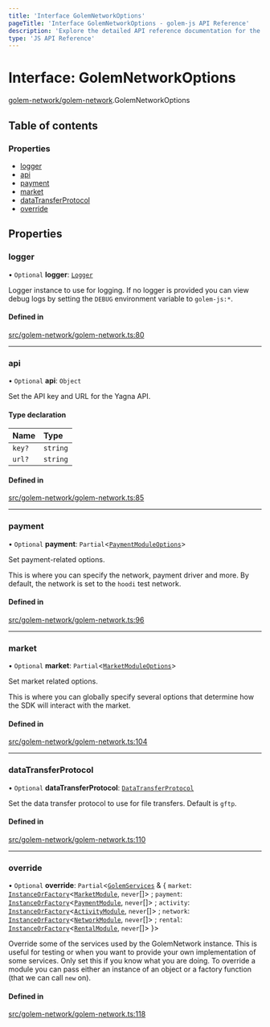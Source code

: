 ```yaml
---
title: 'Interface GolemNetworkOptions'
pageTitle: 'Interface GolemNetworkOptions - golem-js API Reference'
description: 'Explore the detailed API reference documentation for the Interface GolemNetworkOptions within the golem-js SDK for the Golem Network.'
type: 'JS API Reference'
---
```


# Interface: GolemNetworkOptions

[golem-network/golem-network](../modules/golem_network_golem_network).GolemNetworkOptions

## Table of contents

### Properties

- [logger](golem_network_golem_network.GolemNetworkOptions#logger)
- [api](golem_network_golem_network.GolemNetworkOptions#api)
- [payment](golem_network_golem_network.GolemNetworkOptions#payment)
- [market](golem_network_golem_network.GolemNetworkOptions#market)
- [dataTransferProtocol](golem_network_golem_network.GolemNetworkOptions#datatransferprotocol)
- [override](golem_network_golem_network.GolemNetworkOptions#override)

## Properties

### logger

• `Optional` **logger**: [`Logger`](shared_utils_logger_logger.Logger)

Logger instance to use for logging.
If no logger is provided you can view debug logs by setting the
`DEBUG` environment variable to `golem-js:*`.

#### Defined in

[src/golem-network/golem-network.ts:80](https://github.com/golemfactory/golem-js/blob/ed1cf1df/src/golem-network/golem-network.ts#L80)

---

### api

• `Optional` **api**: `Object`

Set the API key and URL for the Yagna API.

#### Type declaration

| Name   | Type     |
| :----- | :------- |
| `key?` | `string` |
| `url?` | `string` |

#### Defined in

[src/golem-network/golem-network.ts:85](https://github.com/golemfactory/golem-js/blob/ed1cf1df/src/golem-network/golem-network.ts#L85)

---

### payment

• `Optional` **payment**: `Partial`\<[`PaymentModuleOptions`](payment_payment_module.PaymentModuleOptions)\>

Set payment-related options.

This is where you can specify the network, payment driver and more.
By default, the network is set to the `hoodi` test network.

#### Defined in

[src/golem-network/golem-network.ts:96](https://github.com/golemfactory/golem-js/blob/ed1cf1df/src/golem-network/golem-network.ts#L96)

---

### market

• `Optional` **market**: `Partial`\<[`MarketModuleOptions`](market_market_module.MarketModuleOptions)\>

Set market related options.

This is where you can globally specify several options that determine how the SDK will
interact with the market.

#### Defined in

[src/golem-network/golem-network.ts:104](https://github.com/golemfactory/golem-js/blob/ed1cf1df/src/golem-network/golem-network.ts#L104)

---

### dataTransferProtocol

• `Optional` **dataTransferProtocol**: [`DataTransferProtocol`](../modules/shared_types#datatransferprotocol)

Set the data transfer protocol to use for file transfers.
Default is `gftp`.

#### Defined in

[src/golem-network/golem-network.ts:110](https://github.com/golemfactory/golem-js/blob/ed1cf1df/src/golem-network/golem-network.ts#L110)

---

### override

• `Optional` **override**: `Partial`\<[`GolemServices`](../modules/golem_network_golem_network#golemservices) & \{ `market`: [`InstanceOrFactory`](../modules/golem_network_golem_network#instanceorfactory)\<[`MarketModule`](market_market_module.MarketModule), `never`[]\> ; `payment`: [`InstanceOrFactory`](../modules/golem_network_golem_network#instanceorfactory)\<[`PaymentModule`](payment_payment_module.PaymentModule), `never`[]\> ; `activity`: [`InstanceOrFactory`](../modules/golem_network_golem_network#instanceorfactory)\<[`ActivityModule`](activity_activity_module.ActivityModule), `never`[]\> ; `network`: [`InstanceOrFactory`](../modules/golem_network_golem_network#instanceorfactory)\<[`NetworkModule`](network_network_module.NetworkModule), `never`[]\> ; `rental`: [`InstanceOrFactory`](../modules/golem_network_golem_network#instanceorfactory)\<[`RentalModule`](resource_rental_rental_module.RentalModule), `never`[]\> }\>

Override some of the services used by the GolemNetwork instance.
This is useful for testing or when you want to provide your own implementation of some services.
Only set this if you know what you are doing.
To override a module you can pass either an instance of an object or a factory function (that we can call `new` on).

#### Defined in

[src/golem-network/golem-network.ts:118](https://github.com/golemfactory/golem-js/blob/ed1cf1df/src/golem-network/golem-network.ts#L118)

